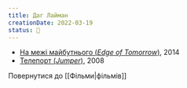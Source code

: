 ```yaml
---
title: Даг Лайман
creationDate: 2022-03-19
status: 🌱
---
```

- [На межі майбутнього (_Edge of Tomorrow_)](https://uk.wikipedia.org/wiki/%D0%9D%D0%B0_%D0%BC%D0%B5%D0%B6%D1%96_%D0%BC%D0%B0%D0%B9%D0%B1%D1%83%D1%82%D0%BD%D1%8C%D0%BE%D0%B3%D0%BE_(%D1%84%D1%96%D0%BB%D1%8C%D0%BC)), 2014
- [Телепорт (_Jumper_)](https://uk.wikipedia.org/wiki/%D0%A2%D0%B5%D0%BB%D0%B5%D0%BF%D0%BE%D1%80%D1%82_(%D1%84%D1%96%D0%BB%D1%8C%D0%BC)), 2008

Повернутися до [[Фільми|фільмів]]
